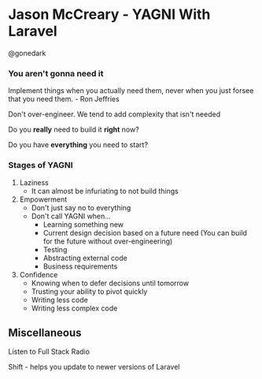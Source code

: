 # Jason McCreary - YAGNI With Laravel

@gonedark

### You aren't gonna need it

Implement things when you actually need them, never when you just forsee that you need them. - Ron Jeffries

Don't over-engineer.  We tend to add complexity that isn't needed

Do you **really** need to build it **right** now?

Do you have **everything** you need to start?

### Stages of YAGNI

1. Laziness
    * It can almost be infuriating to not build things
2. Empowerment
    * Don't just say no to everything
    * Don't call YAGNI when...
        * Learning something new
        * Current design decision based on a future need (You can build for the future without over-engineering)
        * Testing
        * Abstracting external code
        * Business requirements
3. Confidence
    * Knowing when to defer decisions until tomorrow
    * Trusting your ability to pivot quickly
    * Writing less code
    * Writing less complex code

## Miscellaneous

Listen to Full Stack Radio

Shift - helps you update to newer versions of Laravel

